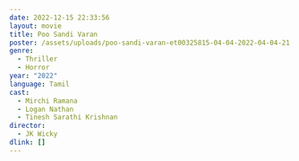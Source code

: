 ```yaml
---
date: 2022-12-15 22:33:56
layout: movie
title: Poo Sandi Varan
poster: /assets/uploads/poo-sandi-varan-et00325815-04-04-2022-04-04-21.avif
genre:
  - Thriller
  - Horror
year: "2022"
language: Tamil
cast:
  - Mirchi Ramana
  - Logan Nathan
  - Tinesh Sarathi Krishnan
director:
  - JK Wicky
dlink: []
---
```

